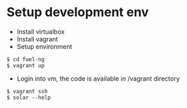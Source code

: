 # Setup development env
* Install virtualbox
* Install vagrant
* Setup environment
```
$ cd fuel-ng
$ vagrant up
```
* Login into vm, the code is available in /vagrant directory
```
$ vagrant ssh
$ solar --help
```
